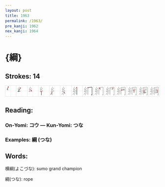 ```yaml
---
layout: post
title: 1963
permalink: /1963/
pre_kanji: 1962
nex_kanji: 1964
---
```


# {綱}

## Strokes: 14

<div class="stroke"><img src="../images/E7B6B1.png" /></div>

## Reading:

### On-Yomi: コウ &mdash; Kun-Yomi: つな

### Examples: 綱 (つな)

## Words:

横綱(よこづな): sumo grand champion

綱(つな): rope
